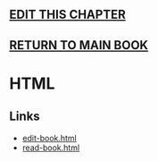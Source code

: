 ## [EDIT THIS CHAPTER](edit-markdown-file.php?filename=html.md)

## [RETURN TO MAIN BOOK](index.html)

# HTML

## Links

 - [edit-book.html](edit-book.html)
 - [read-book.html](read-book.html)
   


